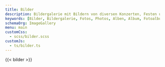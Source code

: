 ```yaml
---
title: Bilder
description: Bildergalerie mit Bildern von diversen Konzerten, Festen und anderen Anlässen des Musikvereins Wollbach.
keywords: [Bilder, Bildergalerie, Fotos, Photos, Alben, Album, Fotoalbum]
schemaOrg: ImageGallery
menu: main
customCss:
  - scss/bilder.scss
customJs:
  - ts/bilder.ts
---
```


{{< bilder >}}
